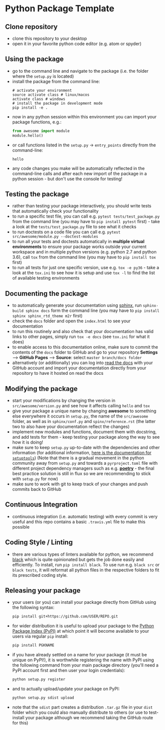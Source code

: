 # Python Package Template

## Clone repository

 - clone this repository to your desktop
 - open it in your favorite python code editor (e.g. atom or spyder)

## Using the package

 - go to the command line and navigate to the package (i.e. the folder where the `setup.py` is located)
 - install the package from the command line:
    ```
    # activate your environment
    source activate class # linux/macos
    activate class # windows
    # install the package in development mode
    pip install -e .
    ```
 - now in any python session within this environment you can import your package functions, e.g.:
   ```Python
   from awesome import module
   module.hello()
   ```
 - or call functions listed in the `setup.py` -> `entry_points` directly from the command-line:
   ```
   hello
   ```
 - any code changes you make will be automatically reflected in the command-line calls and after each new import of the package in a python session - but don't use the console for testing!

## Testing the package

- rather than testing your package interactively, you should write tests that automatically check your functionality
- to run a specific test file, you can call e.g. `pytest tests/test_package.py` from the command line (you may have to `pip install pytest` first) - take a look at the `tests/test_package.py` file to see what it checks
- to run doctests on a code file you can call e.g. `pytest src/awesome/module.py --doctest-modules`
- to run all your tests and doctests automatically in **multiple virtual environments** to ensure your package works outside your current workspace and in multiple python versions (e.g. python 2.7 and python 3.6), call `tox` from the command line (you may have to `pip install tox` first)
- to run all tests for just one specific version, use e.g. `tox -e py36` - take a look at the `tox.ini` to see how it is setup and use `tox -l` to find the list of available testing environments

## Documenting the package

 - to automatically generate your documentation using [sphinx](http://www.sphinx-doc.org/en/master/), run `sphinx-build sphinx docs` form the command line (you may have to `pip install sphinx sphinx_rtd_theme m2r` first)
 - check the `docs` folder and open the `index.html` to see your documentation
 - to run this routinely and also check that your documentation has valid links to other pages, simply run `tox -e docs` (see `tox.ini` for what it does)
 - to enable access to this documentation online, make sure to commit the contents of the `docs` folder to GitHub and go to your repository **Settings** --> **GitHub Pages** --> **Source**: select `master branch/docs folder`
 - alternatively (or additionally) you can log into [read the docs](https://docs.readthedocs.io) with your GitHub account and import your documentation directly from your repository to have it hosted on read the docs

## Modifying the package

  - start your modifications by changing the version in `src/awesome/version.py` and see how it affects calling `hello` and `tox`
  - give your package a unique name by changing **awesome** to something else everywhere it occurs in `setup.py`, the name of the `src/awesome` folder, as well as in `sphinx/conf.py` and `spinx/reference.rst` (the latter two to also have your documentation reflect the changes)
  - implement new modules and functions, document them with docstring, and add tests for them - keep testing your package along the way to see how it is doing!
  - make sure to keep `setup.py` up-to-date with the dependencies and other information (for additional information, [here is the documentation for `setuptools`](https://setuptools.readthedocs.io/en/latest/setuptools.html)) (Note that there is a gradual movement in the python community away from `setup.py` and towards a `pyrproject.toml` file with different project dependency managers such as e.g. [**poetry**](https://poetry.eustace.io/) - the final best practice solution is still in flux so we are recommending to stick with `setup.py` for now)
  - make sure to work with git to keep track of your changes and push commits back to GitHub

## Continuous Integration

 - continuous integration (i.e. automatic testing) with every commit is very useful and this repo contains a basic `.travis.yml` file to make this possible

## Coding Style / Linting

 - there are various types of linters available for python, we recommend [black](https://black.readthedocs.io/en/stable/) which is quite opinionated but gets the job done easily and efficiently. To install, run `pip install black`. To use run e.g. `black src` or `black tests`, it will reformat all python files in the respective folders to fit its prescribed coding style.

## Releasing your package

- your users (or you) can install your package directly from GitHub using the following syntax:

  ```bash
  pip install git+https://github.com/USER/REPO.git
  ```

- for wider distribution it is useful to upload your package to the [Python Package Index (PyPI)](https://pypi.org/) at which point it will become available to your users via regular `pip` install:

  ```bash
  pip install PGKNAME
  ```

- if you have already settled on a name for your package (it must be unique on PyPI!), it is worthwhile registering the name with PyPI using the following command from your main package directory (you'll need a PyPI account first and then user your login credentials):

  ```bash
  python setup.py register
  ```

- and to actually upload/update your package on PyPI:

  ```bash
  python setup.py sdist upload
  ```

 - note that the `sdist` part creates a distribution `.tar.gz` file in your `dist` folder which you could also manually distribute to others (or use to test-install your package although we recommend taking the GitHub route for this)
